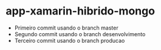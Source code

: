 # app-xamarin-hibrido-mongo
- Primeiro commit usando o branch master
- Segundo commit usando o branch desenvolvimento
- Terceiro commit usando o branch producao
